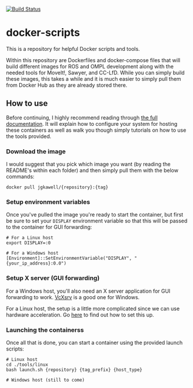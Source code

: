 [![Build Status](https://travis-ci.com/jgkawell/docker-scripts.svg?branch=master)](https://travis-ci.com/jgkawell/docker-scripts)

# docker-scripts

This is a repository for helpful Docker scripts and tools.

Within this repository are Dockerfiles and docker-compose files that will build different images for ROS and OMPL development along with the needed tools for MoveIt!, Sawyer, and CC-LfD. While you can simply build these images, this takes a while and it is much easier to simply pull them from Docker Hub as they are already stored there.

## How to use

Before continuing, I highly recommend reading through [the full documentation](./docs/README.md). It will explain how to configure your system for hosting these containers as well as walk you though simply tutorials on how to use the tools provided.

### Download the image

I would suggest that you pick which image you want (by reading the README's within each folder) and then simply pull them with the below commands:

```
docker pull jgkawell/{repository}:{tag}
```

### Setup environment variables

Once you've pulled the image you're ready to start the container, but first be sure to set your `DISPLAY` environment variable so that this will be passed to the container for GUI forwarding:

```
# For a Linux host
export DISPLAY=:0

# For a Windows host
[Environment]::SetEnvironmentVariable("DISPLAY", "{your_ip_address}:0.0")
```

### Setup X server (GUI forwarding)

For a Windows host, you'll also need an X server application for GUI forwarding to work. [VcXsrv](https://sourceforge.net/projects/vcxsrv/) is a good one for Windows.

For a Linux host, the setup is a little more complicated since we can use hardware acceleration. Go [here](./docs/hardware-acceleration-linux.md) to find out how to set this up.

### Launching the containerss

Once all that is done, you can start a container using the provided launch scripts:

```
# Linux host
cd ./tools/linux
bash launch.sh {repository} {tag_prefix} {host_type}

# Windows host (still to come)
```
